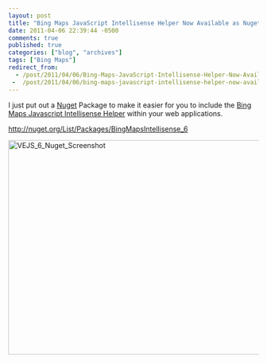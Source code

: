 ```yaml
---
layout: post
title: "Bing Maps JavaScript Intellisense Helper Now Available as Nuget Package"
date: 2011-04-06 22:39:44 -0500
comments: true
published: true
categories: ["blog", "archives"]
tags: ["Bing Maps"]
redirect_from: 
  - /post/2011/04/06/Bing-Maps-JavaScript-Intellisense-Helper-Now-Available-as-Nuget-Package
 -  /post/2011/04/06/bing-maps-javascript-intellisense-helper-now-available-as-nuget-package
---
```

<!-- more -->
<p>I just put out a <a href="http://nuget.org" target="_blank">Nuget</a> Package to make it easier for you to include the <a href="http://vejs.codeplex.com/" target="_blank">Bing Maps Javascript Intellisense Helper</a> within your web applications.</p>  <p><a title="http://nuget.org/List/Packages/BingMapsIntellisense_6" href="http://nuget.org/List/Packages/BingMapsIntellisense_6">http://nuget.org/List/Packages/BingMapsIntellisense_6</a></p>  <p><a href="/images/postsVEJS_6_Nuget_Screenshot.png"><img style="background-image: none; border-bottom: 0px; border-left: 0px; padding-left: 0px; padding-right: 0px; display: inline; border-top: 0px; border-right: 0px; padding-top: 0px" title="VEJS_6_Nuget_Screenshot" border="0" alt="VEJS_6_Nuget_Screenshot" src="/images/postsVEJS_6_Nuget_Screenshot_thumb.png" width="644" height="431" /></a></p>
